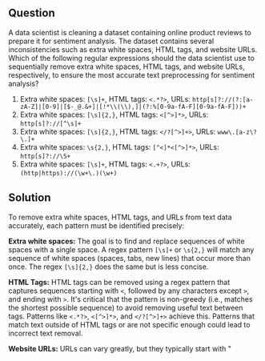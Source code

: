 ## Question
A data scientist is cleaning a dataset containing online product reviews to prepare it for sentiment analysis. The dataset contains several inconsistencies such as extra white spaces, HTML tags, and website URLs. Which of the following regular expressions should the data scientist use to sequentially remove extra white spaces, HTML tags, and website URLs, respectively, to ensure the most accurate text preprocessing for sentiment analysis?

1. Extra white spaces: `[\s]+`, HTML tags: `<.*?>`, URLs: `http[s]?://(?:[a-zA-Z]|[0-9]|[$-_@.&+]|[!*\\(\\),]|(?:%[0-9a-fA-F][0-9a-fA-F]))+`
2. Extra white spaces: `[\s]{2,}`, HTML tags: `<[^>]*>`, URLs: `http[s]?://[^\s]+`
3. Extra white spaces: `[\s]{2,}`, HTML tags: `</?[^>]+>`, URLs: `www\.[a-z\?\.]+`
4. Extra white spaces: `\s{2,}`, HTML tags: `[^<]*<[^>]*>`, URLs: `http[s]?://\S+`
5. Extra white spaces: `[\s]+`, HTML tags: `<.+?>`, URLs: `(http|https)://(\w+\.)(\w+)`

## Solution

To remove extra white spaces, HTML tags, and URLs from text data accurately, each pattern must be identified precisely:

**Extra white spaces:**
The goal is to find and replace sequences of white spaces with a single space. A regex pattern `[\s]+` or `\s{2,}` will match any sequence of white spaces (spaces, tabs, new lines) that occur more than once. The regex `[\s]{2,}` does the same but is less concise.

**HTML Tags:**
HTML tags can be removed using a regex pattern that captures sequences starting with `<`, followed by any characters except `>`, and ending with `>`. It's critical that the pattern is non-greedy (i.e., matches the shortest possible sequence) to avoid removing useful text between tags. Patterns like `<.*?>`, `<[^>]*>`, and `</?[^>]+>` achieve this. Patterns that match text outside of HTML tags or are not specific enough could lead to incorrect text removal.

**Website URLs:**
URLs can vary greatly, but they typically start with "
